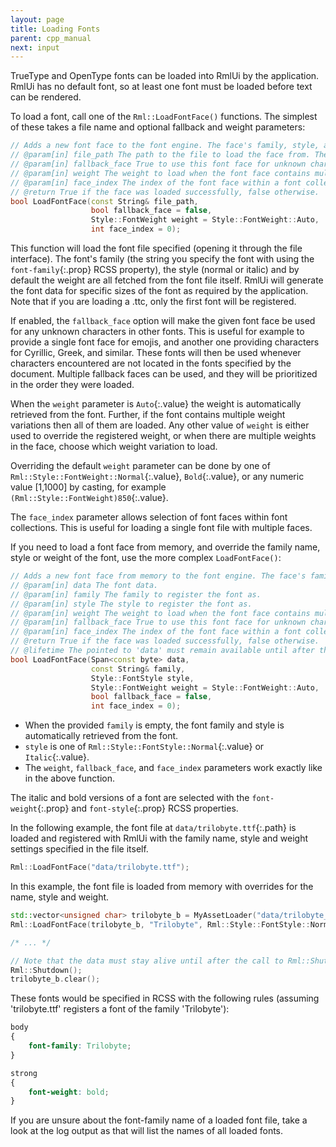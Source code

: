 ```yaml
---
layout: page
title: Loading Fonts
parent: cpp_manual
next: input
---
```


TrueType and OpenType fonts can be loaded into RmlUi by the application. RmlUi has no default font, so at least one font must be loaded before text can be rendered.

To load a font, call one of the `Rml::LoadFontFace()` functions. The simplest of these takes a file name and optional fallback and weight parameters:

```cpp
// Adds a new font face to the font engine. The face's family, style, and weight will be determined from the face itself.
// @param[in] file_path The path to the file to load the face from. The path is passed directly to the file interface which is used to load the file. The default file interface accepts both absolute paths and paths relative to the working directory.
// @param[in] fallback_face True to use this font face for unknown characters in other font faces.
// @param[in] weight The weight to load when the font face contains multiple weights, otherwise the weight to register the font as. By default, it loads all found font weights.
// @param[in] face_index The index of the font face within a font collection.
// @return True if the face was loaded successfully, false otherwise.
bool LoadFontFace(const String& file_path,
                  bool fallback_face = false,
                  Style::FontWeight weight = Style::FontWeight::Auto,
                  int face_index = 0);
```

This function will load the font file specified (opening it through the file interface). The font's family (the string you specify the font with using the `font-family`{:.prop} RCSS property), the style (normal or italic) and by default the weight are all fetched from the font file itself. RmlUi will generate the font data for specific sizes of the font as required by the application. Note that if you are loading a .ttc, only the first font will be registered.

If enabled, the `fallback_face` option will make the given font face be used for any unknown characters in other fonts. This is useful for example to provide a single font face for emojis, and another one providing characters for Cyrillic, Greek, and similar. These fonts will then be used whenever characters encountered are not located in the fonts specified by the document. Multiple fallback faces can be used, and they will be prioritized in the order they were loaded.

When the `weight` parameter is `Auto`{:.value} the weight is automatically retrieved from the font. Further, if the font contains multiple weight variations then all of them are loaded. Any other value of `weight` is either used to override the registered weight, or when there are multiple weights in the face, choose which weight variation to load.

Overriding the default `weight` parameter can be done by one of `Rml::Style::FontWeight::Normal`{:.value}, `Bold`{:.value}, or any numeric value \[1,1000\] by casting, for example `(Rml::Style::FontWeight)850`{:.value}.

The `face_index` parameter allows selection of font faces within font collections. This is useful for loading a single font file with multiple faces.

If you need to load a font face from memory, and override the family name, style or weight of the font, use the more complex `LoadFontFace()`:

```cpp
// Adds a new font face from memory to the font engine. The face's family, style, and weight are given by the parameters.
// @param[in] data The font data.
// @param[in] family The family to register the font as.
// @param[in] style The style to register the font as.
// @param[in] weight The weight to load when the font face contains multiple weights, otherwise the weight to register the font as. By default, it loads all found font weights.
// @param[in] fallback_face True to use this font face for unknown characters in other font faces.
// @param[in] face_index The index of the font face within a font collection.
// @return True if the face was loaded successfully, false otherwise.
// @lifetime The pointed to 'data' must remain available until after the call to Rml::Shutdown.
bool LoadFontFace(Span<const byte> data,
                  const String& family,
                  Style::FontStyle style,
                  Style::FontWeight weight = Style::FontWeight::Auto,
                  bool fallback_face = false,
                  int face_index = 0);
```

- When the provided `family` is empty, the font family and style is automatically retrieved from the font.
- `style` is one of `Rml::Style::FontStyle::Normal`{:.value} or `Italic`{:.value}.
- The `weight`, `fallback_face`, and `face_index` parameters work exactly like in the above function.

The italic and bold versions of a font are selected with the `font-weight`{:.prop} and `font-style`{:.prop} RCSS properties.

In the following example, the font file at `data/trilobyte.ttf`{:.path} is loaded and registered with RmlUi with the family name, style and weight settings specified in the file itself.

```cpp
Rml::LoadFontFace("data/trilobyte.ttf");
```

In this example, the font file is loaded from memory with overrides for the name, style and weight.

```cpp
std::vector<unsigned char> trilobyte_b = MyAssetLoader("data/trilobyte_b.ttf");
Rml::LoadFontFace(trilobyte_b, "Trilobyte", Rml::Style::FontStyle::Normal, Rml::Style::FontWeight::Bold);

/* ... */

// Note that the data must stay alive until after the call to Rml::Shutdown.
Rml::Shutdown();
trilobyte_b.clear();
```

These fonts would be specified in RCSS with the following rules (assuming 'trilobyte.ttf' registers a font of the family 'Trilobyte'):

```css
body
{
    font-family: Trilobyte;
}

strong
{
    font-weight: bold;
}
```

If you are unsure about the font-family name of a loaded font file, take a look at the log output as that will list the names of all loaded fonts.
